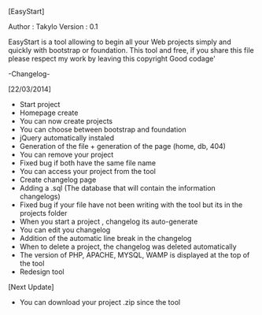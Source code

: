 [EasyStart]

Author : Takylo
Version : 0.1

EasyStart is a tool allowing to begin all your Web projects simply and quickly with bootstrap or foundation. This tool and free, if you share this file please respect my work by leaving this copyright
Good codage'

-Changelog-

[22/03/2014]
- Start project
- Homepage create
- You can now create projects
- You can choose between bootstrap and foundation
- jQuery automatically instaled
- Generation of the file + generation of the page (home, db, 404)
- You can remove your project
- Fixed bug if both have the same file name
- You can access your project from the tool
- Create changelog page
- Adding a .sql (The database that will contain the information changelogs)
- Fixed bug if your file have not been writing with the tool but its in the projects folder
- When you start a project , changelog its auto-generate
- You can edit you changelog
- Addition of the automatic line break in the changelog
- When to delete a project, the changelog was deleted automatically
- The version of PHP, APACHE, MYSQL, WAMP is displayed at the top of the tool
- Redesign tool

[Next Update]
- You can download your project .zip since the tool